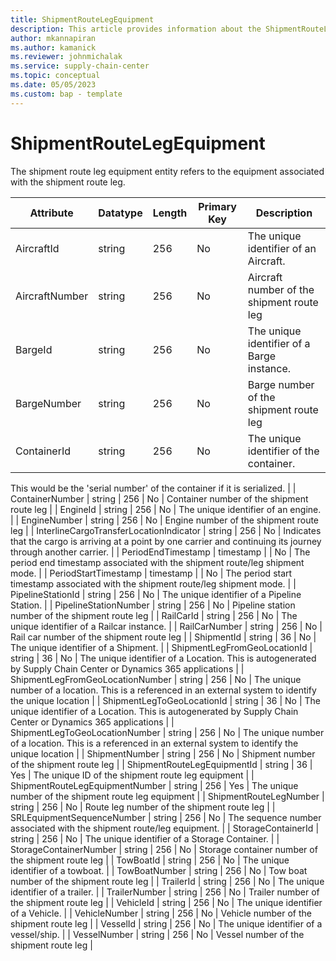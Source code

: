 ```yaml
---
title: ShipmentRouteLegEquipment
description: This article provides information about the ShipmentRouteLegEquipment entity.
author: mkannapiran
ms.author: kamanick
ms.reviewer: johnmichalak
ms.service: supply-chain-center
ms.topic: conceptual
ms.date: 05/05/2023
ms.custom: bap - template
---
```


# **ShipmentRouteLegEquipment**

The shipment route leg equipment entity refers to the equipment associated with the shipment route leg.


|	Attribute	|	Datatype	|	Length	|	Primary Key	|	Description	|
|---------------|--------|------|----------|-----------|
|	AircraftId	|	string	|	256	|	No	|	The unique identifier of an Aircraft.	|
|	AircraftNumber	|	string	|	256	|	No	|	Aircraft number of the shipment route leg	|
|	BargeId	|	string	|	256	|	No	|	The unique identifier of a Barge instance.	|
|	BargeNumber	|	string	|	256	|	No	|	Barge number of the shipment route leg	|
|	ContainerId	|	string	|	256	|	No	|	The unique identifier of the container.

This would be the 'serial number' of the container if it is serialized.	|
|	ContainerNumber	|	string	|	256	|	No	|	Container number of the shipment route leg	|
|	EngineId	|	string	|	256	|	No	|	The unique identifier of an engine.	|
|	EngineNumber	|	string	|	256	|	No	|	Engine number of the shipment route leg	|
|	InterlineCargoTransferLocationIndicator	|	string	|	256	|	No	|	Indicates that the cargo is arriving at a point by one carrier and continuing its journey through another carrier.	|
|	PeriodEndTimestamp	|	timestamp	|		|	No	|	The period end timestamp associated with the shipment route/leg shipment mode.	|
|	PeriodStartTimestamp	|	timestamp	|		|	No	|	The period start timestamp associated with the shipment route/leg shipment mode.	|
|	PipelineStationId	|	string	|	256	|	No	|	The unique identifier of a Pipeline Station.	|
|	PipelineStationNumber	|	string	|	256	|	No	|	Pipeline station number of the shipment route leg	|
|	RailCarId	|	string	|	256	|	No	|	The unique identifier of a Railcar instance.	|
|	RailCarNumber	|	string	|	256	|	No	|	Rail car number of the shipment route leg	|
|	ShipmentId	|	string	|	36	|	No	|	The unique identifier of a Shipment.	|
|	ShipmentLegFromGeoLocationId	|	string	|	36	|	No	|	The unique identifier of a Location. This is autogenerated by Supply Chain Center or Dynamics 365 applications	|
|	ShipmentLegFromGeoLocationNumber	|	string	|	256	|	No	|	The unique number of a location. This is a referenced in an external system to identify the unique location	|
|	ShipmentLegToGeoLocationId	|	string	|	36	|	No	|	The unique identifier of a Location. This is autogenerated by Supply Chain Center or Dynamics 365 applications	|
|	ShipmentLegToGeoLocationNumber	|	string	|	256	|	No	|	The unique number of a location. This is a referenced in an external system to identify the unique location	|
|	ShipmentNumber	|	string	|	256	|	No	|	Shipment number of the shipment route leg	|
|	ShipmentRouteLegEquipmentId	|	string	|	36	|	Yes	|	The unique ID of the shipment route leg equipment	|
|	ShipmentRouteLegEquipmentNumber	|	string	|	256	|	Yes	|	The unique number of the shipment route leg equipment	|
|	ShipmentRouteLegNumber	|	string	|	256	|	No	|	Route leg number of the shipment route leg	|
|	SRLEquipmentSequenceNumber	|	string	|	256	|	No	|	The sequence number associated with the shipment route/leg equipment.	|
|	StorageContainerId	|	string	|	256	|	No	|	The unique identifier of a Storage Container.	|
|	StorageContainerNumber	|	string	|	256	|	No	|	Storage container number of the shipment route leg	|
|	TowBoatId	|	string	|	256	|	No	|	The unique identifier of a towboat.	|
|	TowBoatNumber	|	string	|	256	|	No	|	Tow boat number of the shipment route leg	|
|	TrailerId	|	string	|	256	|	No	|	The unique identifier of a trailer.	|
|	TrailerNumber	|	string	|	256	|	No	|	Trailer number of the shipment route leg	|
|	VehicleId	|	string	|	256	|	No	|	The unique identifier of a Vehicle.	|
|	VehicleNumber	|	string	|	256	|	No	|	Vehicle number of the shipment route leg	|
|	VesselId	|	string	|	256	|	No	|	The unique identifier of a vessel/ship.	|
|	VesselNumber	|	string	|	256	|	No	|	Vessel number of the shipment route leg	|
